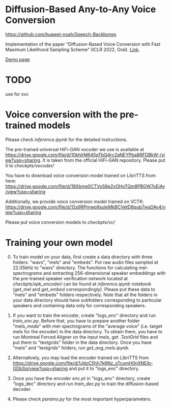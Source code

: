 # Diffusion-Based Any-to-Any Voice Conversion 

https://github.com/huawei-noah/Speech-Backbones

Implementation of the paper "Diffusion-Based Voice Conversion with Fast Maximum Likelihood Sampling Scheme" (ICLR 2022, Oral). [Link](https://arxiv.org/abs/2109.13821).

[Demo page](https://diffvc-fast-ml-solver.github.io/).

# TODO

use for svc

# Voice conversion with the pre-trained models

Please check *inference.ipynb* for the detailed instructions.

The pre-trained universal HiFi-GAN vocoder we use is available at https://drive.google.com/file/d/10khlrM645pTbQ4rc2aNEYPba8RFDBkW-/view?usp=sharing. It is taken from the official HiFi-GAN repository. Please put it to *checkpts/vocoder/*

You have to download voice conversion model trained on LibriTTS from here: https://drive.google.com/file/d/18Xbme0CTVo58p2vOHoTQm8PBGW7oEjAy/view?usp=sharing

Additionally, we provide voice conversion model trained on VCTK: https://drive.google.com/file/d/12s9RPmwp9suleMkBCVetD8pub7wsDAy4/view?usp=sharing

Please put voice conversion models to *checkpts/vc/*

# Training your own model

0. To train model on your data, first create a data directory with three folders: "wavs", "mels" and "embeds". Put raw audio files sampled at 22.05kHz to "wavs" directory. The functions for calculating mel-spectrograms and extracting 256-dimensional speaker embeddings with the pre-trained speaker verification network located at *checkpts/spk_encoder/* can be found at *inference.ipynb* notebook (*get_mel* and *get_embed* correspondingly). Please put these data to "mels" and "embeds" folders respectively. Note that all the folders in your data directory should have subfolders corresponding to particular speakers and containing data only for corresponding speakers.

1. If you want to train the encoder, create "logs_enc" directory and run *train_enc.py*. Before that, you have to prepare another folder "mels_mode" with mel-spectrograms of the "average voice" (i.e. target mels for the encoder) in the data directory. To obtain them, you have to run Montreal Forced Aligner on the input mels, get *.TextGrid* files and put them to "textgrids" folder in the data directory. Once you have "mels" and "textgrids" folders, run *get_avg_mels.ipynb*.

2. Alternatively, you may load the encoder trained on LibriTTS from https://drive.google.com/file/d/1JdoC5hh7k6Nz_oTcumH0nXNEib-GDbSq/view?usp=sharing and put it to "logs_enc" directory.

3. Once you have the encoder *enc.pt* in "logs_enc" directory, create "logs_dec" directory and run *train_dec.py* to train the diffusion-based decoder.

4. Please check *params.py* for the most important hyperparameters.
